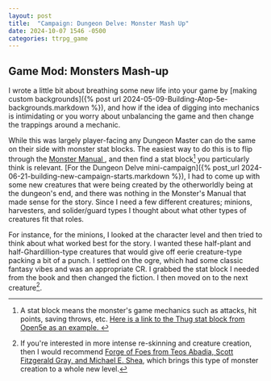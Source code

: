 ```yaml
---
layout: post
title:  "Campaign: Dungeon Delve: Monster Mash Up"
date: 2024-10-07 1546 -0500
categories: ttrpg_game
---
```

## Game Mod: Monsters Mash-up

I wrote a little bit about breathing some new life into your game by [making custom backgrounds]({% post url 2024-05-09-Building-Atop-5e-backgrounds.markdown %}), and how if the idea of digging into mechanics is intimidating or you worry about unbalancing the game and then change the trappings around a mechanic. 

While this was largely player-facing any Dungeon Master can do the same on their side with monster stat blocks. The easiest way to do this is to flip through the [Monster Manual ](https://en.wikipedia.org/wiki/Monster_Manual), and then find a stat block[^1] you particularly think is relevant. [For the Dungeon Delve mini-campaign]({% post_url 2024-06-21-building-new-campaign-starts.markdown %}), I had to come up with some new creatures that were being created by the otherworldly being at the dungeon's end, and there was nothing in the Monster's Manual that made sense for the story. Since I need a few different creatures; minions, harvesters, and solider/guard types I thought about what other types of creatures fit that roles.

For instance, for the minions, I looked at the character level and then tried to think about what worked best for the story. I wanted these half-plant and half-Ghardillion-type creatures that would give off eerie creature-type packing a bit of a punch. I settled on the ogre, which had some classic fantasy vibes and was an appropriate CR. I grabbed the stat block I needed from the book and then changed the fiction. I then moved on to the next creature[^2]. 


[^1]: A stat block means the monster's game mechanics such as attacks, hit points, saving throws, etc. [Here is a link to the Thug stat block from Open5e as an example. ](https://open5e.com/monsters/thug-a5e)

[^2]: If you're interested in more intense re-skinning and creature creation, then I would recommend [Forge of Foes from Teos Abadia, Scott Fitzgerald Gray, and Michael E. Shea](https://shop.slyflourish.com/products/forge-of-foes?srsltid=AfmBOooCa3S0x3TtvwfwcWMAubF15-XYCFESf51N56ROwb6MEk14eSWV), which brings this type of monster creation to a whole new level. 
